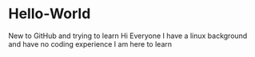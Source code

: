 # Hello-World
New to GitHub and trying to learn
Hi Everyone
I have a linux background and have no coding experience
I am here to learn
